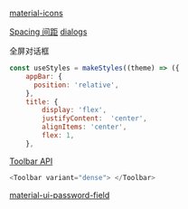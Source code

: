[material-icons](https://v4.mui.com/zh/components/material-icons/)

[Spacing 间距](https://mui.com/zh/system/spacing/)
[dialogs](https://v4.mui.com/zh/components/dialogs/)

全屏对话框


```js
const useStyles = makeStyles((theme) => ({
    appBar: {
      position: 'relative',
    },
    title: {
        display: 'flex',
        justifyContent:  'center',
        alignItems: 'center',
        flex: 1,
    },
```

[Toolbar API](https://mui.com/zh/material-ui/api/toolbar/)  

```js
<Toolbar variant="dense"> </Toolbar>
```


[material-ui-password-field](https://www.npmjs.com/package/material-ui-password-field)
